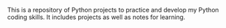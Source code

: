 This is a repository of Python projects to practice and develop my Python coding skills.  It includes projects as well as notes for learning.
